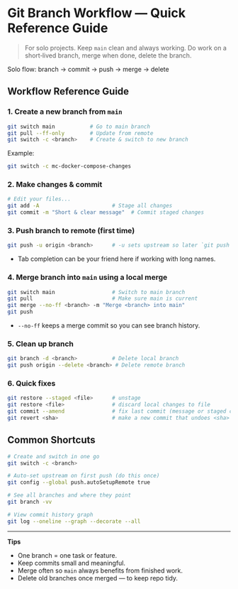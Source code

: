 # **Git Branch Workflow — Quick Reference Guide**

> For solo projects. Keep `main` clean and always working. Do work on a short‑lived branch, merge when done, delete the branch.

Solo flow: branch -> commit -> push -> merge -> delete

## Workflow Reference Guide

### **1. Create a new branch from `main`**

```bash
git switch main           # Go to main branch
git pull --ff-only        # Update from remote
git switch -c <branch>    # Create & switch to new branch
```

Example:

```bash
git switch -c mc-docker-compose-changes
```


### **2. Make changes & commit**

```bash
# Edit your files...
git add -A                       # Stage all changes
git commit -m "Short & clear message"  # Commit staged changes
```

### **3. Push branch to remote (first time)**

```bash
git push -u origin <branch>      # -u sets upstream so later `git push` works without args
```
- Tab completion can be your friend here if working with long names.

### **4. Merge branch into `main` using a local merge**

```bash
git switch main                  # Switch to main branch
git pull                         # Make sure main is current
git merge --no-ff <branch> -m "Merge <branch> into main"
git push
```

- `--no-ff` keeps a merge commit so you can see branch history.


### **5. Clean up branch**

```bash
git branch -d <branch>           # Delete local branch
git push origin --delete <branch> # Delete remote branch
```

### **6. Quick fixes**
```bash
git restore --staged <file>      # unstage
git restore <file>               # discard local changes to file
git commit --amend               # fix last commit (message or staged changes)
git revert <sha>                 # make a new commit that undoes <sha>
```

## **Common Shortcuts**

```bash
# Create and switch in one go
git switch -c <branch>

# Auto-set upstream on first push (do this once)
git config --global push.autoSetupRemote true

# See all branches and where they point
git branch -vv

# View commit history graph
git log --oneline --graph --decorate --all
```

---

**Tips**

* One branch = one task or feature.
* Keep commits small and meaningful.
* Merge often so `main` always benefits from finished work.
* Delete old branches once merged — to keep repo tidy.
